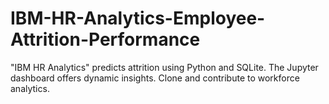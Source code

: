 # IBM-HR-Analytics-Employee-Attrition-Performance
"IBM HR Analytics" predicts attrition using Python and SQLite. The Jupyter dashboard offers dynamic insights. Clone and contribute to workforce analytics.
